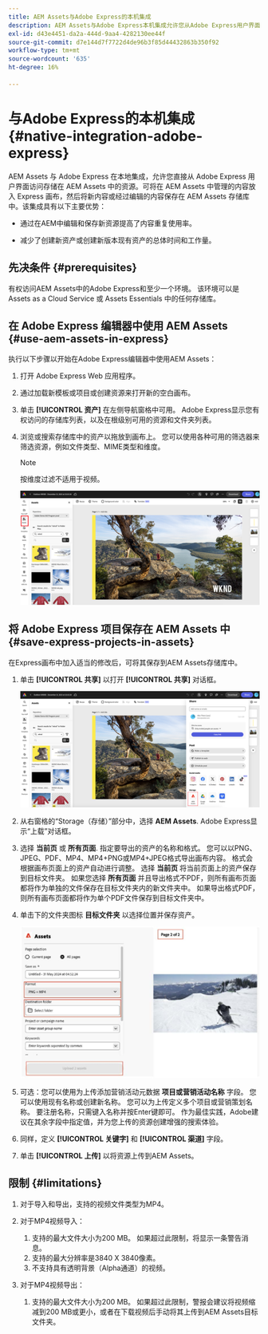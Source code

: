 ```yaml
---
title: AEM Assets与Adobe Express的本机集成
description: AEM Assets与Adobe Express本机集成允许您从Adobe Express用户界面中直接访问AEM Assets中存储的资源。
exl-id: d43e4451-da2a-444d-9aa4-4282130ee44f
source-git-commit: d7e144d7f7722d4de96b3f85d44432863b350f92
workflow-type: tm+mt
source-wordcount: '635'
ht-degree: 16%

---
```


# 与Adobe Express的本机集成 {#native-integration-adobe-express}

AEM Assets 与 Adobe Express 在本地集成，允许您直接从 Adobe Express 用户界面访问存储在 AEM Assets 中的资源。可将在 AEM Assets 中管理的内容放入 Express 画布，然后将新内容或经过编辑的内容保存在 AEM Assets 存储库中。该集成具有以下主要优势：

* 通过在AEM中编辑和保存新资源提高了内容重复使用率。

* 减少了创建新资产或创建新版本现有资产的总体时间和工作量。

## 先决条件 {#prerequisites}

有权访问AEM Assets中的Adobe Express和至少一个环境。 该环境可以是 Assets as a Cloud Service 或 Assets Essentials 中的任何存储库。


## 在 Adobe Express 编辑器中使用 AEM Assets {#use-aem-assets-in-express}

执行以下步骤以开始在Adobe Express编辑器中使用AEM Assets：

1. 打开 Adobe Express Web 应用程序。

2. 通过加载新模板或项目或创建资源来打开新的空白画布。

3. 单击 **[!UICONTROL 资产]** 在左侧导航窗格中可用。 Adobe Express显示您有权访问的存储库列表，以及在根级别可用的资源和文件夹列表。

4. 浏览或搜索存储库中的资产以拖放到画布上。 您可以使用各种可用的筛选器来筛选资源，例如文件类型、MIME类型和维度。

   >[!NOTE]
   >
   >按维度过滤不适用于视频。

   ![从 Assets 加载项纳入资源](assets/adobe-express-native-integration.png)


## 将 Adobe Express 项目保存在 AEM Assets 中 {#save-express-projects-in-assets}

在Express画布中加入适当的修改后，可将其保存到AEM Assets存储库中。

1. 单击 **[!UICONTROL 共享]** 以打开 **[!UICONTROL 共享]** 对话框。

   ![将资源保存在 AEM 中](assets/adobe-express-share.png)

2. 从右窗格的“Storage（存储）”部分中，选择 **AEM Assets**. Adobe Express显示“上载”对话框。
3. 选择 **当前页** 或 **所有页面**. 指定要导出的资产的名称和格式。 您可以以PNG、JPEG、PDF、MP4、MP4+PNG或MP4+JPEG格式导出画布内容。 格式会根据画布页面上的资产自动进行调整。
选择 **当前页** 将当前页面上的资产保存到目标文件夹。 如果您选择 **所有页面** 并且导出格式不PDF，则所有画布页面都将作为单独的文件保存在目标文件夹内的新文件夹中。 如果导出格式PDF，则所有画布页面都将作为单个PDF文件保存到目标文件夹中。

4. 单击下的文件夹图标 **目标文件夹** 以选择位置并保存资产。

   ![将资源保存在 AEM 中](/help/assets/assets/page-selection-and-destination-folder.svg)

5. 可选：您可以使用为上传添加营销活动元数据 **项目或营销活动名称** 字段。 您可以使用现有名称或创建新名称。 您可以为上传定义多个项目或营销策划名称。 要注册名称，只需键入名称并按Enter键即可。
作为最佳实践，Adobe建议在其余字段中指定值，并为您上传的资源创建增强的搜索体验。

6. 同样，定义 **[!UICONTROL 关键字]** 和 **[!UICONTROL 渠道]** 字段。

7. 单击 **[!UICONTROL 上传]** 以将资源上传到AEM Assets。

## 限制 {#limitations}

1. 对于导入和导出，支持的视频文件类型为MP4。

2. 对于MP4视频导入：

   1. 支持的最大文件大小为200 MB。 如果超过此限制，将显示一条警告消息。
   2. 支持的最大分辨率是3840 X 3840像素。
   3. 不支持具有透明背景（Alpha通道）的视频。

3. 对于MP4视频导出：

   1. 支持的最大文件大小为200 MB。 如果超过此限制，警报会建议将视频缩减到200 MB或更小，或者在下载视频后手动将其上传到AEM Assets目标文件夹。



